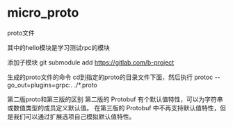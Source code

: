 # micro_proto
proto文件


其中的hello模块是学习测试rpc的模块


添加子模块
git submodule add https://gitlab.com/b-project



生成的proto文件的命令  cd到指定的proto的目录文件下面，然后执行
protoc --go_out=plugins=grpc:. ./*.proto 




第二版proto和第三版的区别
第二版的 Protobuf 有个默认值特性，可以为字符串或数值类型的成员定义默认值。 在第三版的 Protobuf 中不再支持默认值特性，但是我们可以通过扩展选项自己模拟默认值特性。